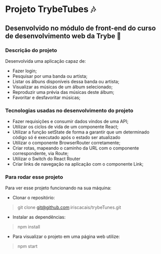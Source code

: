 # Projeto TrybeTubes 🎶 
## Desenvolvido no módulo de front-end do curso de desenvolvimento web da Trybe 🚀

### Descrição do projeto
  Desenvolvida uma aplicação capaz de:
- Fazer login;
- Pesquisar por uma banda ou artista;
- Listar os álbuns disponíveis dessa banda ou artista;
- Visualizar as músicas de um álbum selecionado;
- Reproduzir uma prévia das músicas deste álbum;
- Favoritar e desfavoritar músicas;


### Tecnologias usadas no desenvolvimento do projeto
- Fazer requisições e consumir dados vindos de uma API;
- Utilizar os ciclos de vida de um componente React;
- Utilizar a função setState de forma a garantir que um determinado código só é executado após o estado ser atualizado
- Utilizar o componente BrowserRouter corretamente;
- Criar rotas, mapeando o caminho da URL com o componente correspondente, via Route;
- Utilizar o Switch do React Router
- Criar links de navegação na aplicação com o componente Link;

### Para rodar esse projeto
Para ver esse projeto funcionando na sua máquina:
- Clonar o repositório:
> git clone git@github.com:iriscacais/trybeTunes.git
- Instalar as dependências:
> npm install
- Para visualizar o projeto em uma página web utilize:
> npm start
